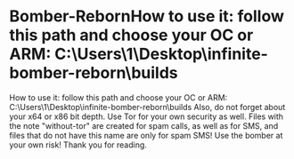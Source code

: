 # Bomber-RebornHow to use it: follow this path and choose your OC or ARM: C:\Users\1\Desktop\infinite-bomber-reborn\builds
How to use it: follow this path and choose your OC or ARM: C:\Users\1\Desktop\infinite-bomber-reborn\builds
Also, do not forget about your x64 or x86 bit depth.
Use Tor for your own security as well.
Files with the note "without-tor" are created for spam calls, as well as for SMS, and files that do not have this name are only for spam SMS!
Use the bomber at your own risk!
Thank you for reading.
